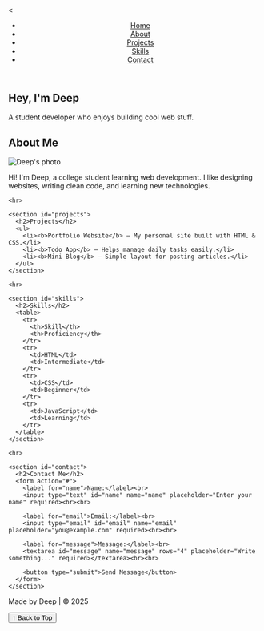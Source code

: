<<!DOCTYPE html>
<html lang="en">
<head>
  <meta charset="UTF-8">
  <meta name="viewport" content="width=device-width, initial-scale=1.0">
  <title>Deep's Portfolio</title>
  <!-- Link to external CSS -->
  <link rel="stylesheet" href="style.css">
  <!-- Google Font -->
  <link href="https://fonts.googleapis.com/css2?family=Poppins:wght@300;500;600&display=swap" rel="stylesheet">
</head>
<body>

  <header>
    <nav>
      <ul>
        <li><a href="#hero">Home</a></li>
        <li><a href="#about">About</a></li>
        <li><a href="#projects">Projects</a></li>
        <li><a href="#skills">Skills</a></li>
        <li><a href="#contact">Contact</a></li>
      </ul>
    </nav>
  </header>

  <section id="hero">
    <h1>Hey, I'm Deep </h1>
    <p>A student developer who enjoys building cool web stuff.</p>
  </section>

  <main>
    <section id="about">
      <h2>About Me</h2>
      <img src="file:///C:/Users/sanat/OneDrive/Documents/WhatsApp%20Image%202025-10-23%20at%2015.43.56_81eb311a.jpg" alt="Deep's photo" class="profile-pic">
      <p>Hi! I'm Deep, a college student learning web development. I like designing websites, writing clean code, and learning new technologies.</p>
    </section>

    <hr>

    <section id="projects">
      <h2>Projects</h2>
      <ul>
        <li><b>Portfolio Website</b> – My personal site built with HTML & CSS.</li>
        <li><b>Todo App</b> – Helps manage daily tasks easily.</li>
        <li><b>Mini Blog</b> – Simple layout for posting articles.</li>
      </ul>
    </section>

    <hr>

    <section id="skills">
      <h2>Skills</h2>
      <table>
        <tr>
          <th>Skill</th>
          <th>Proficiency</th>
        </tr>
        <tr>
          <td>HTML</td>
          <td>Intermediate</td>
        </tr>
        <tr>
          <td>CSS</td>
          <td>Beginner</td>
        </tr>
        <tr>
          <td>JavaScript</td>
          <td>Learning</td>
        </tr>
      </table>
    </section>

    <hr>

    <section id="contact">
      <h2>Contact Me</h2>
      <form action="#">
        <label for="name">Name:</label><br>
        <input type="text" id="name" name="name" placeholder="Enter your name" required><br><br>

        <label for="email">Email:</label><br>
        <input type="email" id="email" name="email" placeholder="you@example.com" required><br><br>

        <label for="message">Message:</label><br>
        <textarea id="message" name="message" rows="4" placeholder="Write something..." required></textarea><br><br>

        <button type="submit">Send Message</button>
      </form>
    </section>
  </main>

  <footer>
    <p>Made by Deep | © 2025</p>
    <button id="topBtn">↑ Back to Top</button>
  </footer>

  <script>
    // Simple back-to-top button functionality
    document.getElementById('topBtn').addEventListener('click', () => {
      window.scrollTo({ top: 0, behavior: 'smooth' });
    });
  </script>

</body>
</html>
